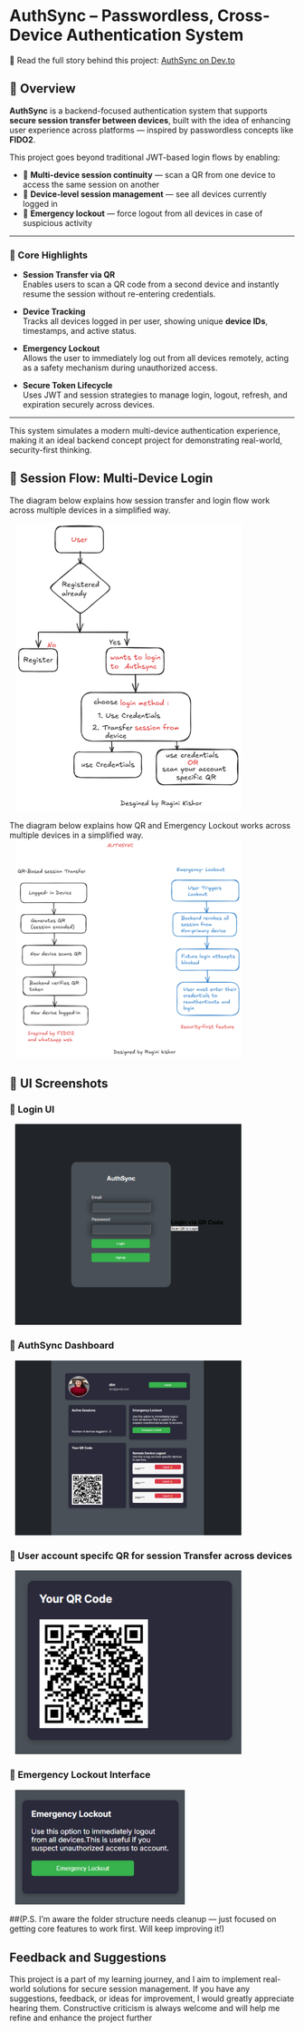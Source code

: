 # AuthSync – Passwordless, Cross-Device Authentication System

📖 Read the full story behind this project: [AuthSync on Dev.to](https://dev.to/ragini24creator/authsync-a-passwordless-cross-device-authentication-system-inspired-by-whatsapp-web-fido2-5gi2)


## 📌 Overview

**AuthSync** is a backend-focused authentication system that supports **secure session transfer between devices**, built with the idea of enhancing user experience across platforms — inspired by passwordless concepts like **FIDO2**.

This project goes beyond traditional JWT-based login flows by enabling:
- 🔁 **Multi-device session continuity** — scan a QR from one device to access the same session on another
- 📱 **Device-level session management** — see all devices currently logged in
- 🚨 **Emergency lockout** — force logout from all devices in case of suspicious activity

---

### 🔐 Core Highlights

- **Session Transfer via QR**  
  Enables users to scan a QR code from a second device and instantly resume the session without re-entering credentials.

- **Device Tracking**  
  Tracks all devices logged in per user, showing unique **device IDs**, timestamps, and active status.

- **Emergency Lockout**  
  Allows the user to immediately log out from all devices remotely, acting as a safety mechanism during unauthorized access.

- **Secure Token Lifecycle**  
  Uses JWT and session strategies to manage login, logout, refresh, and expiration securely across devices.

---

This system simulates a modern multi-device authentication experience, making it an ideal backend concept project for demonstrating real-world, security-first thinking.


## 🔐 Session Flow: Multi-Device Login

The diagram below explains how session transfer and login flow work across multiple devices in a simplified way.

<img src="./assets/AuthSync-flowchart.png" width="400" style="margin-left: 10px;" />

The diagram below explains how QR  and Emergency Lockout works across multiple devices in a simplified way.
<img src="./assets/AuthSync-features.png" width="400" style="margin-left: 10px;" />


## 📸 UI Screenshots


<h3>🔐 Login UI</h3>
<img src="./assets/AuthSync-Login.png" width="400" style="margin-left: 10px;" />

<h3>🔐 AuthSync Dashboard</h3>
<img src="./assets/AuthSync-Dashboard.png" width="400" style="margin-left: 10px;" />

<h3>🔐 User account specifc QR for session Transfer across devices</h3>
<img src="./assets/AuthSync-QR.png" width="400" style="margin-left: 10px;" />

<h3>🛑 Emergency Lockout Interface</h3>
<img src="./assets/AuthSync-EmergencyLockout.png" width="300" style="margin-left: 10px;" />


##(P.S. I’m aware the folder structure needs cleanup — just focused on getting core features to work first. Will keep improving it!)

## Feedback and Suggestions
This project is a part of my learning journey, and I aim to implement real-world solutions for secure session management. If you have any suggestions, feedback, or ideas for improvement, I would greatly appreciate hearing them. Constructive criticism is always welcome and will help me refine and enhance the project further

